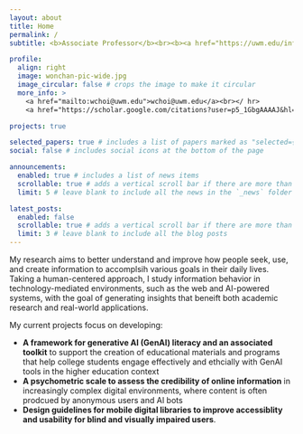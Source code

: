 ```yaml
---
layout: about
title: Home
permalink: /
subtitle: <b>Associate Professor</b><br><b><a href="https://uwm.edu/informationstudies/">School of Information Studies</a></b><br><b><a href="https://uwm.edu/">University of Wisconsin-Milwaukee</a></b>

profile:
  align: right
  image: wonchan-pic-wide.jpg
  image_circular: false # crops the image to make it circular
  more_info: >
    <a href="mailto:wchoi@uwm.edu">wchoi@uwm.edu</a><br></ hr>
    <a href="https://scholar.google.com/citations?user=p5_1GbgAAAAJ&hl=en">Google Scholar</a> | <a href="https://orcid.org/0000-0001-6301-4969">ORCiD</a><br><a href="/assets/pdf/Choi-CV.pdf">CV</a><br><br>

projects: true

selected_papers: true # includes a list of papers marked as "selected={true}"
social: false # includes social icons at the bottom of the page

announcements:
  enabled: true # includes a list of news items
  scrollable: true # adds a vertical scroll bar if there are more than 3 news items
  limit: 5 # leave blank to include all the news in the `_news` folder

latest_posts:
  enabled: false
  scrollable: true # adds a vertical scroll bar if there are more than 3 new posts items
  limit: 3 # leave blank to include all the blog posts
---
```


 
My research aims to better understand and improve how people seek, use, and create information to accomplsih various goals in their daily lives. Taking a human-centered approach, I study information behavior in technology-mediated environments, such as the web and AI-powered systems, with the goal of generating insights that beneift both academic research and real-world applications. 

My current projects focus on developing: 

- **A framework for generative AI (GenAI) literacy  and an associated toolkit** to support the creation of educational materials and programs that help college students engage effectively and ethcially with GenAI tools in the higher education context
- **A psychometric scale to assess the credibility of online information** in increasingly complex digital environments, where content is often prodcued by anonymous users and AI bots
- **Design guidelines for mobile digital libraries to improve accessiblity and usability for blind and visually impaired users**.

